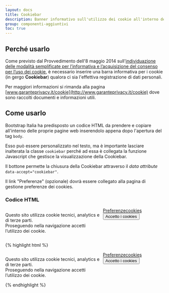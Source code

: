 ```yaml
---
layout: docs
title: Cookiebar
description: Banner informativo sull'utilizzo dei cookie all'interno del sito web 
group: componenti-aggiuntivi
toc: true
---
```


## Perché usarlo

Come previsto dal Provvedimento dell'8 maggio 2014 sull'[individuazione delle modalità semplificate per l’informativa e l’acquisizione del consenso per l’uso dei cookie](http://www.garanteprivacy.it/web/guest/home/docweb/-/docweb-display/docweb/3118884), è necessario inserire una barra informativa per i cookie (in gergo **Cookiebar**) qualora ci sia l'effettiva registrazione di dati personali.

Per maggiori informazioni si rimanda alla pagina [www.garanteprivacy.it/cookie](http://www.garanteprivacy.it/cookie) dove sono raccolti documenti e informazioni utili.

## Come usarlo

Bootstrap Italia ha predisposto un codice HTML da prendere e copiare all'interno delle proprie pagine web inserendolo appena dopo l'apertura del tag `body`.

Esso può essere personalizzato nel testo, ma è importante lasciare inalterata la classe `cookiebar` perché ad essa è collegata la funzione Javascript che gestisce la visualizzazione della Cookiebar.

Il bottone permette la chiusura della Cookiebar attraverso il _data attribute_ `data-accept="cookiebar"`.

Il link "Preferenze" (opzionale) dovrà essere collegato alla pagina di gestione preferenze dei cookies.

### Codice HTML

<style>
  /* Style override for Documentation purposes */
  .cookiebar {
    display: block !important;
  }

  .bd-example .cookiebar {
    position: relative !important;
  }

  @media (min-width: 768px) {
      .cookiebar {
        display: flex !important;
    }
  }

}
</style>
<div class="bd-example">
    <div class="cookiebar">
        <p>Questo sito utilizza cookie tecnici, analytics e di terze parti. <br>Proseguendo nella navigazione accetti l’utilizzo dei cookie.</p>
        <div class="cookiebar-buttons">
            <a href="#" class="cookiebar-btn">Preferenze<span class="sr-only">cookies</span></a>
            <button data-accept="cookiebar" class="cookiebar-btn cookiebar-confirm">Accetto<span class="sr-only"> i cookies</span></button>
        </div>
    </div>
</div>

{% highlight html %}
<div class="cookiebar">
    <p>Questo sito utilizza cookie tecnici, analytics e di terze parti. <br>Proseguendo nella navigazione accetti l’utilizzo dei cookie.</p>
    <div class="cookiebar-buttons">
        <a href="#" class="cookiebar-btn">Preferenze<span class="sr-only">cookies</span></a>
        <button data-accept="cookiebar" class="cookiebar-btn cookiebar-confirm">Accetto<span class="sr-only"> i cookies</span></button>
    </div>
</div>
{% endhighlight %}
